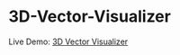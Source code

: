 # 3D-Vector-Visualizer


Live Demo: <a href="https://flamboyant-khorana-baab6e.netlify.app/">3D Vector Visualizer</a>
